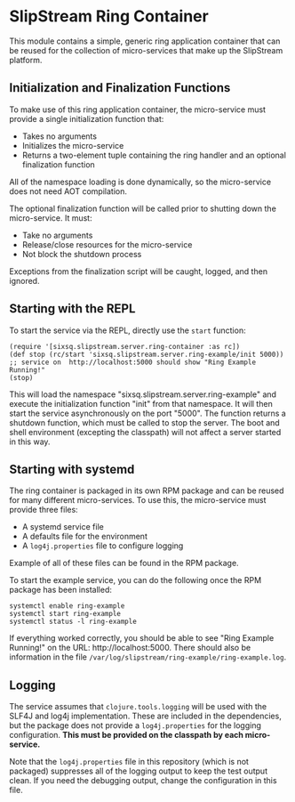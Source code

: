 
SlipStream Ring Container
=========================

This module contains a simple, generic ring application container that
can be reused for the collection of micro-services that make up the
SlipStream platform.

Initialization and Finalization Functions
-----------------------------------------

To make use of this ring application container, the micro-service
must provide a single initialization function that:

 * Takes no arguments
 * Initializes the micro-service
 * Returns a two-element tuple containing the ring handler and an
   optional finalization function

All of the namespace loading is done dynamically, so the micro-service
does not need AOT compilation.

The optional finalization function will be called prior to shutting
down the micro-service.  It must:

 * Take no arguments
 * Release/close resources for the micro-service
 * Not block the shutdown process

Exceptions from the finalization script will be caught, logged, and
then ignored.  

Starting with the REPL
----------------------

To start the service via the REPL, directly use the `start` function:

```
(require '[sixsq.slipstream.server.ring-container :as rc])
(def stop (rc/start 'sixsq.slipstream.server.ring-example/init 5000))
;; service on  http://localhost:5000 should show "Ring Example Running!"
(stop)
```

This will load the namespace "sixsq.slipstream.server.ring-example"
and execute the initialization function "init" from that namespace.
It will then start the service asynchronously on the port "5000".  The
function returns a shutdown function, which must be called to stop the
server. The boot and shell environment (excepting the classpath) will
not affect a server started in this way.

Starting with systemd
---------------------

The ring container is packaged in its own RPM package and can be
reused for many different micro-services.  To use this, the
micro-service must provide three files:

 * A systemd service file
 * A defaults file for the environment
 * A `log4j.properties` file to configure logging

Example of all of these files can be found in the RPM package.

To start the example service, you can do the following once the RPM
package has been installed: 

```
systemctl enable ring-example
systemctl start ring-example
systemctl status -l ring-example
```

If everything worked correctly, you should be able to see "Ring
Example Running!" on the URL: http://localhost:5000.  There should
also be information in the file
`/var/log/slipstream/ring-example/ring-example.log`. 

Logging
-------

The service assumes that `clojure.tools.logging` will be used with the
SLF4J and log4j implementation.  These are included in the
dependencies, but the package does not provide a `log4j.properties`
for the logging configuration. **This must be provided on the
classpath by each micro-service.**

Note that the `log4j.properties` file in this repository (which is not
packaged) suppresses all of the logging output to keep the test output
clean.  If you need the debugging output, change the configuration in
this file.
